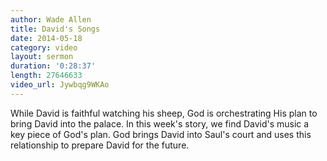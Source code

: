 ```yaml
---
author: Wade Allen
title: David's Songs
date: 2014-05-18
category: video
layout: sermon
duration: '0:28:37'
length: 27646633
video_url: Jywbqg9WKAo
---
```


While David is faithful watching his sheep, God is orchestrating His plan to bring David into the palace. In this week's story, we find David's music a key piece of God's plan. God brings David into Saul's court and uses this relationship to prepare David for the future.
